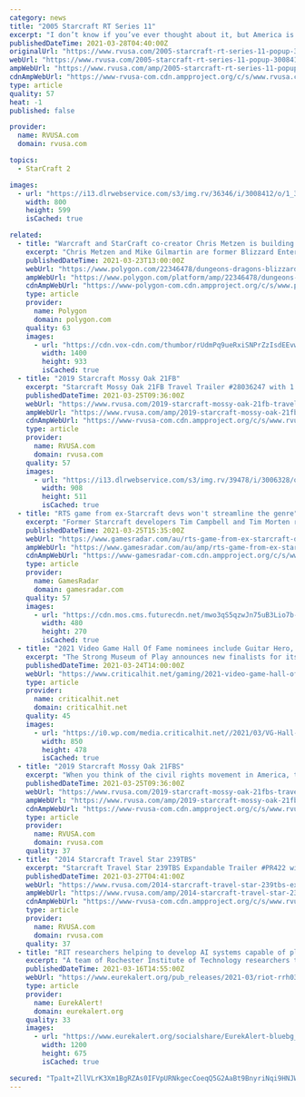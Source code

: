 ```yaml
---
category: news
title: "2005 Starcraft RT Series 11"
excerpt: "I don’t know if you’ve ever thought about it, but America is huge. Without sounding too pessimistic, humans are so so small in the grand scheme of things. There’s no possible way one human could ever see every square inch of the world, but there are ..."
publishedDateTime: 2021-03-28T04:40:00Z
originalUrl: "https://www.rvusa.com/2005-starcraft-rt-series-11-popup-3008412"
webUrl: "https://www.rvusa.com/2005-starcraft-rt-series-11-popup-3008412"
ampWebUrl: "https://www.rvusa.com/amp/2005-starcraft-rt-series-11-popup-3008412"
cdnAmpWebUrl: "https://www-rvusa-com.cdn.ampproject.org/c/s/www.rvusa.com/amp/2005-starcraft-rt-series-11-popup-3008412"
type: article
quality: 57
heat: -1
published: false

provider:
  name: RVUSA.com
  domain: rvusa.com

topics:
  - StarCraft 2

images:
  - url: "https://i13.dlrwebservice.com/s3/img.rv/36346/i/3008412/o/1_36346_3008412_120831170.jpg"
    width: 800
    height: 599
    isCached: true

related:
  - title: "Warcraft and StarCraft co-creator Chris Metzen is building a new world using the rules of D&D"
    excerpt: "Chris Metzen and Mike Gilmartin are former Blizzard Entertainment executives who helped to bring the worlds of Warcraft, Diablo, and StarCraft to life. In 2020, after Metzen wrapped a 22-year stint at Blizzard,"
    publishedDateTime: 2021-03-23T13:00:00Z
    webUrl: "https://www.polygon.com/22346478/dungeons-dragons-blizzard-chris-metzen-mike-gilmartin-warchief-auroboros-kickstarter"
    ampWebUrl: "https://www.polygon.com/platform/amp/22346478/dungeons-dragons-blizzard-chris-metzen-mike-gilmartin-warchief-auroboros-kickstarter"
    cdnAmpWebUrl: "https://www-polygon-com.cdn.ampproject.org/c/s/www.polygon.com/platform/amp/22346478/dungeons-dragons-blizzard-chris-metzen-mike-gilmartin-warchief-auroboros-kickstarter"
    type: article
    provider:
      name: Polygon
      domain: polygon.com
    quality: 63
    images:
      - url: "https://cdn.vox-cdn.com/thumbor/rUdmPq9ueRxiSNPrZzIsdEEvwQI=/0x0:1920x1080/1400x933/filters:focal(799x128:1105x434):no_upscale()/cdn.vox-cdn.com/uploads/chorus_image/image/69012675/auroboros.0.jpg"
        width: 1400
        height: 933
        isCached: true
  - title: "2019 Starcraft Mossy Oak 21FB"
    excerpt: "Starcraft Mossy Oak 21FB Travel Trailer #28036247 with 1 photos and 1 videos for sale in Knoxville, Tennessee 37924. See this unit and thousands more at RVUSA.com. Updated Daily."
    publishedDateTime: 2021-03-25T09:36:00Z
    webUrl: "https://www.rvusa.com/2019-starcraft-mossy-oak-21fb-travel-trailer-3006328"
    ampWebUrl: "https://www.rvusa.com/amp/2019-starcraft-mossy-oak-21fb-travel-trailer-3006328"
    cdnAmpWebUrl: "https://www-rvusa-com.cdn.ampproject.org/c/s/www.rvusa.com/amp/2019-starcraft-mossy-oak-21fb-travel-trailer-3006328"
    type: article
    provider:
      name: RVUSA.com
      domain: rvusa.com
    quality: 57
    images:
      - url: "https://i13.dlrwebservice.com/s3/img.rv/39478/i/3006328/o/1_39478_3006328_120827000.jpg"
        width: 908
        height: 511
        isCached: true
  - title: "RTS game from ex-Starcraft devs won't streamline the genre"
    excerpt: "Former Starcraft developers Tim Campbell and Tim Morten recently discussed their goals for the upcoming RTS game from their new studio Frost Giant, highlighting their focus on the essentials of the genre and a belief that RTS as a whole has plenty of room ..."
    publishedDateTime: 2021-03-25T15:35:00Z
    webUrl: "https://www.gamesradar.com/au/rts-game-from-ex-starcraft-devs-wont-streamline-the-genre/"
    ampWebUrl: "https://www.gamesradar.com/au/amp/rts-game-from-ex-starcraft-devs-wont-streamline-the-genre/"
    cdnAmpWebUrl: "https://www-gamesradar-com.cdn.ampproject.org/c/s/www.gamesradar.com/au/amp/rts-game-from-ex-starcraft-devs-wont-streamline-the-genre/"
    type: article
    provider:
      name: GamesRadar
      domain: gamesradar.com
    quality: 57
    images:
      - url: "https://cdn.mos.cms.futurecdn.net/mwo3qS5qzwJn75uB3Lio7b-480-80.jpg"
        width: 480
        height: 270
        isCached: true
  - title: "2021 Video Game Hall Of Fame nominees include Guitar Hero, StarCraft, and Animal Crossing"
    excerpt: "The Strong Museum of Play announces new finalists for its Video Game Hall of Fame every year, and this year’s potential inductees are a heavyweight collection of video game franchises and titles that have become legendary in the years since they were first released."
    publishedDateTime: 2021-03-24T14:00:00Z
    webUrl: "https://www.criticalhit.net/gaming/2021-video-game-hall-of-fame-nominees-include-guitar-hero-starcraft-and-animal-crossing/"
    type: article
    provider:
      name: criticalhit.net
      domain: criticalhit.net
    quality: 45
    images:
      - url: "https://i0.wp.com/media.criticalhit.net//2021/03/VG-Hall-of-fame-2021.jpg"
        width: 850
        height: 478
        isCached: true
  - title: "2019 Starcraft Mossy Oak 21FBS"
    excerpt: "When you think of the civil rights movement in America, there are a group of names that stand out as those that led the way. While the movement was a group effort, assuming a leadership role was what makes these names stand out in history. Many were ..."
    publishedDateTime: 2021-03-25T09:36:00Z
    webUrl: "https://www.rvusa.com/2019-starcraft-mossy-oak-21fbs-travel-trailer-3006328"
    ampWebUrl: "https://www.rvusa.com/amp/2019-starcraft-mossy-oak-21fbs-travel-trailer-3006328"
    cdnAmpWebUrl: "https://www-rvusa-com.cdn.ampproject.org/c/s/www.rvusa.com/amp/2019-starcraft-mossy-oak-21fbs-travel-trailer-3006328"
    type: article
    provider:
      name: RVUSA.com
      domain: rvusa.com
    quality: 37
  - title: "2014 Starcraft Travel Star 239TBS"
    excerpt: "Starcraft Travel Star 239TBS Expandable Trailer #PR422 with 2 photos for sale in Boerne, Texas 78006-9250. See this unit and thousands more at RVUSA.com. Updated Daily."
    publishedDateTime: 2021-03-27T04:41:00Z
    webUrl: "https://www.rvusa.com/2014-starcraft-travel-star-239tbs-expandable-trailer-3007512"
    ampWebUrl: "https://www.rvusa.com/amp/2014-starcraft-travel-star-239tbs-expandable-trailer-3007512"
    cdnAmpWebUrl: "https://www-rvusa-com.cdn.ampproject.org/c/s/www.rvusa.com/amp/2014-starcraft-travel-star-239tbs-expandable-trailer-3007512"
    type: article
    provider:
      name: RVUSA.com
      domain: rvusa.com
    quality: 37
  - title: "RIT researchers helping to develop AI systems capable of playing 'Starcraft II'"
    excerpt: "A team of Rochester Institute of Technology researchers that develops artificial intelligence systems capable of learning over time is putting its work to a unique new test: creating machines capable of playing the popular video game Starcraft II."
    publishedDateTime: 2021-03-16T14:55:00Z
    webUrl: "https://www.eurekalert.org/pub_releases/2021-03/riot-rrh031621.php"
    type: article
    provider:
      name: EurekAlert!
      domain: eurekalert.org
    quality: 33
    images:
      - url: "https://www.eurekalert.org/socialshare/EurekAlert-bluebg_Twitter_1200x675.jpg"
        width: 1200
        height: 675
        isCached: true

secured: "Tpa1t+ZllVLrK3Xm1BgRZAs0IFVpURNkgecCoeqQ5G2AaBt9BnyriNqi9HNJW5FjMOTH1xyBG5fISOJ03G+h1XYU/YC6oRex0nVCa6QAom6ab8yBITa0LcgoO9vz5olEryHQkE8OdB2BAvdHgbpH45TkUYzplYWLQM4yaJkj6Ai4DrdPrlLB6ICIHcftLdI2YyKBI4XRlprNmHsWIXcbY0LZl/ckA75OQmP6n9jXb9xdXqFAMBlxTqY5NYES7z1sraucNNFD227ufaloZCBCL1dD1GFKaIMW/heSXmnrlolLmMWSf+l5Gzov6F5/lEel7edHeTivzOpT9/J9BTte1vMFSfV3plN88h17T3jtOUM=;5t3AYki6sQo+qIzJ9B3kxg=="
---
```


